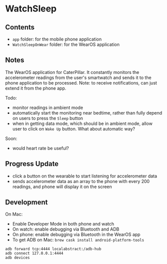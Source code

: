 # WatchSleep
## Contents
- `app` folder: for the mobile phone application
- `WatchSleepOnWear` folder: for the WearOS application

## Notes
The WearOS application for CaterPillar. It constantly monitors the accelerometer readings from the user's smartwatch and sends it to the phone application to be processed. Note: to receive notifications, can just extend it from the phone app.

Todo:
- monitor readings in ambient mode
- automatically start the monitoring near bedtime, rather than fully depend on users to press the `Sleep` button
- when in getting data mode, which should be in ambient mode, allow user to click on `Wake Up` button. What about automatic way?

Soon:
- would heart rate be useful?

## Progress Update
- click a button on the wearable to start listening for accelerometer data
- sends accelerometer data as an array to the phone with every 200 readings, and phone will display it on the screen

## Development
On Mac:
- Enable Developer Mode in both phone and watch
- On watch: enable debugging via Bluetooth and ADB
- On phone: enable debugging via Bluetooth in the WearOS app
- To get ADB on Mac: `brew cask install android-platform-tools`
```
adb forward tcp:4444 localabstract:/adb-hub
adb connect 127.0.0.1:4444
adb devices
```


